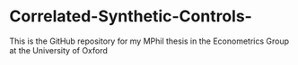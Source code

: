 # Correlated-Synthetic-Controls-
This is the GitHub repository for my MPhil thesis in the Econometrics Group at the University of Oxford
